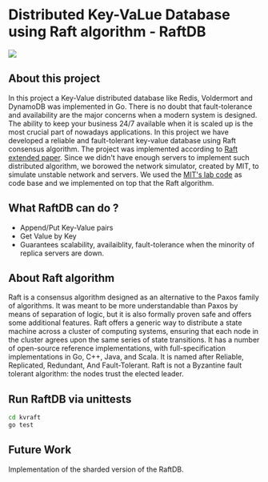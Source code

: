 # Distributed Key-VaLue Database using Raft algorithm - RaftDB


<img src="https://ariskk.com/static/e332d369be6f66aae7e3da60c0e07eb1/18e3b/raft-arch-2.jpg"/>


## About this project
In this project a Key-Value distributed database like Redis, Voldermort and DynamoDB was implemented in Go. There is no doubt that fault-tolerance and availability are the major concerns when a modern system is designed. The ability to keep your business 24/7 available when it is scaled up is the most crucial part of nowadays applications. In this project we have developed a reliable and fault-tolerant key-value database using Raft consensus algorithm. The project was implemented according to [Raft extended paper](https://web.stanford.edu/~ouster/cgi-bin/papers/raft-atc14). Since we didn't have enough servers to implement such distributed algorithm, we borowed the network simulator, created by MIT, to simulate unstable network and servers. We used the [MIT's lab code](https://pdos.csail.mit.edu/6.824/) as code base and we implemented on top that the Raft algorithm.

## What RaftDB can do ?
- Append/Put Key-Value pairs
- Get Value by Key
- Guarantees scalability, availaiblity, fault-tolerance when the minority of replica servers are down.

## About Raft algorithm 
  Raft is a consensus algorithm designed as an alternative to the Paxos family of algorithms. It was meant to be more understandable than Paxos by means of separation of logic, but it is also formally proven safe and offers some additional features. Raft offers a generic way to distribute a state machine across a cluster of computing systems, ensuring that each node in the cluster agrees upon the same series of state transitions. It has a number of open-source reference implementations, with full-specification implementations in Go, C++, Java, and Scala. It is named after Reliable, Replicated, Redundant, And Fault-Tolerant. Raft is not a Byzantine fault tolerant algorithm: the nodes trust the elected leader.


## Run RaftDB via unittests
```bat
cd kvraft
go test
```
## Future Work
Implementation of the sharded version of the RaftDB.
